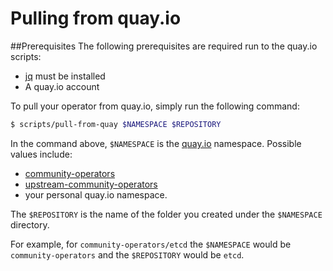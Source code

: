 # Pulling from quay.io

##Prerequisites
The following prerequisites are required run to the quay.io scripts:

* [jq](https://stedolan.github.io/jq/) must be installed
* A quay.io account

To pull your operator from quay.io, simply run the following command:
```bash
$ scripts/pull-from-quay $NAMESPACE $REPOSITORY
```

In the command above, `$NAMESPACE` is the [quay.io](https://quay.io) namespace. Possible values include:

* [community-operators](https://quay.io/organization/community-operators)
* [upstream-community-operators](https://quay.io/organization/upstream-community-operators)
* your personal quay.io namespace.

The `$REPOSITORY` is the name of the folder you created under the `$NAMESPACE` directory.

For example, for `community-operators/etcd` the `$NAMESPACE` would be `community-operators` and the `$REPOSITORY` would be `etcd`.